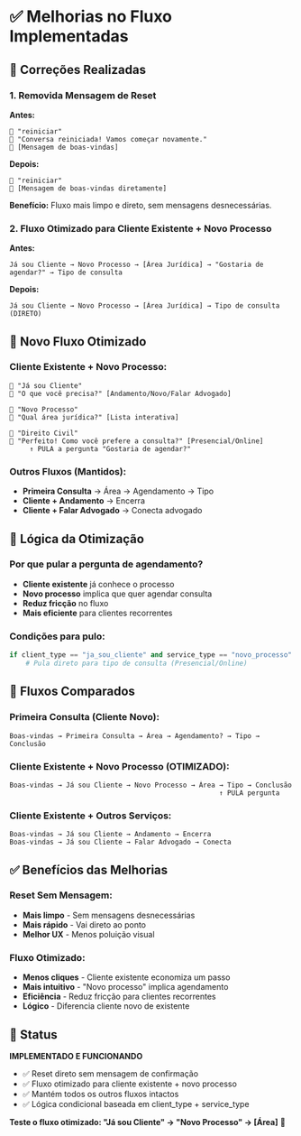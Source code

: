 # ✅ Melhorias no Fluxo Implementadas

## 🔧 **Correções Realizadas**

### 1. **Removida Mensagem de Reset**

**Antes:**
```
👤 "reiniciar"
🤖 "Conversa reiniciada! Vamos começar novamente."
🤖 [Mensagem de boas-vindas]
```

**Depois:**
```
👤 "reiniciar"
🤖 [Mensagem de boas-vindas diretamente]
```

**Benefício:** Fluxo mais limpo e direto, sem mensagens desnecessárias.

### 2. **Fluxo Otimizado para Cliente Existente + Novo Processo**

**Antes:**
```
Já sou Cliente → Novo Processo → [Área Jurídica] → "Gostaria de agendar?" → Tipo de consulta
```

**Depois:**
```
Já sou Cliente → Novo Processo → [Área Jurídica] → Tipo de consulta (DIRETO)
```

## 📱 **Novo Fluxo Otimizado**

### **Cliente Existente + Novo Processo:**
```
👤 "Já sou Cliente"
🤖 "O que você precisa?" [Andamento/Novo/Falar Advogado]

👤 "Novo Processo"  
🤖 "Qual área jurídica?" [Lista interativa]

👤 "Direito Civil"
🤖 "Perfeito! Como você prefere a consulta?" [Presencial/Online]
     ↑ PULA a pergunta "Gostaria de agendar?"
```

### **Outros Fluxos (Mantidos):**
- **Primeira Consulta** → Área → Agendamento → Tipo
- **Cliente + Andamento** → Encerra
- **Cliente + Falar Advogado** → Conecta advogado

## 🎯 **Lógica da Otimização**

### **Por que pular a pergunta de agendamento?**
- **Cliente existente** já conhece o processo
- **Novo processo** implica que quer agendar consulta
- **Reduz fricção** no fluxo
- **Mais eficiente** para clientes recorrentes

### **Condições para pulo:**
```python
if client_type == "ja_sou_cliente" and service_type == "novo_processo":
    # Pula direto para tipo de consulta (Presencial/Online)
```

## 🔄 **Fluxos Comparados**

### **Primeira Consulta (Cliente Novo):**
```
Boas-vindas → Primeira Consulta → Área → Agendamento? → Tipo → Conclusão
```

### **Cliente Existente + Novo Processo (OTIMIZADO):**
```
Boas-vindas → Já sou Cliente → Novo Processo → Área → Tipo → Conclusão
                                                    ↑ PULA pergunta
```

### **Cliente Existente + Outros Serviços:**
```
Boas-vindas → Já sou Cliente → Andamento → Encerra
Boas-vindas → Já sou Cliente → Falar Advogado → Conecta
```

## ✅ **Benefícios das Melhorias**

### **Reset Sem Mensagem:**
- **Mais limpo** - Sem mensagens desnecessárias
- **Mais rápido** - Vai direto ao ponto
- **Melhor UX** - Menos poluição visual

### **Fluxo Otimizado:**
- **Menos cliques** - Cliente existente economiza um passo
- **Mais intuitivo** - "Novo processo" implica agendamento
- **Eficiência** - Reduz fricção para clientes recorrentes
- **Lógico** - Diferencia cliente novo de existente

## 🚀 **Status**

**IMPLEMENTADO E FUNCIONANDO**

- ✅ Reset direto sem mensagem de confirmação
- ✅ Fluxo otimizado para cliente existente + novo processo
- ✅ Mantém todos os outros fluxos intactos
- ✅ Lógica condicional baseada em client_type + service_type

**Teste o fluxo otimizado: "Já sou Cliente" → "Novo Processo" → [Área]** 🚀